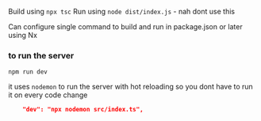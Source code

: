 Build using `npx tsc`
Run using `node dist/index.js` - nah dont use this

Can configure single command to build and run in package.json or later using Nx

### to run the server 
`npm run dev`

it uses `nodemon` to run the server with hot reloading 
so you dont have to run it on every code change
```json
    "dev": "npx nodemon src/index.ts",
```
